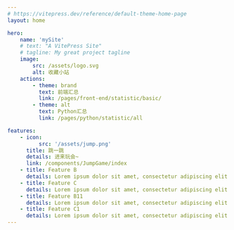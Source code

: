 ```yaml
---
# https://vitepress.dev/reference/default-theme-home-page
layout: home

hero:
    name: 'mySite'
    # text: "A VitePress Site"
    # tagline: My great project tagline
    image:
        src: /assets/logo.svg
        alt: 收藏小站
    actions:
        - theme: brand
          text: 前端汇总
          link: /pages/front-end/statistic/basic/
        - theme: alt
          text: Python汇总
          link: /pages/python/statistic/all

features:
    - icon:
          src: '/assets/jump.png'
      title: 跳一跳
      details: 进来玩会~
      link: /components/JumpGame/index
    - title: Feature B
      details: Lorem ipsum dolor sit amet, consectetur adipiscing elit
    - title: Feature C
      details: Lorem ipsum dolor sit amet, consectetur adipiscing elit
    - title: Feature B11
      details: Lorem ipsum dolor sit amet, consectetur adipiscing elit
    - title: Feature C1
      details: Lorem ipsum dolor sit amet, consectetur adipiscing elit
---
```

